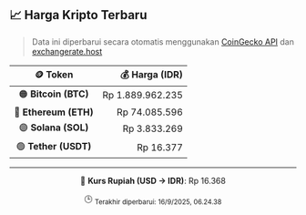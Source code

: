 

<!-- HARGA_KRIPTO -->
## 📈 Harga Kripto Terbaru

> Data ini diperbarui secara otomatis menggunakan [CoinGecko API](https://www.coingecko.com/) dan [exchangerate.host](https://exchangerate.host/)

<div align="center">

| 🪙 Token | 💰 Harga (IDR) |
|:------:|---------------:|
| 🟠 **Bitcoin (BTC)**   | Rp 1.889.962.235 |
| 🔵 **Ethereum (ETH)**  | Rp 74.085.596 |
| 🟣 **Solana (SOL)**    | Rp 3.833.269 |
| 🟢 **Tether (USDT)**   | Rp 16.377 |

---

💱 **Kurs Rupiah (USD → IDR)**: Rp 16.368

🕒 <sub>Terakhir diperbarui: 16/9/2025, 06.24.38</sub>

</div>
<!-- /HARGA_KRIPTO -->